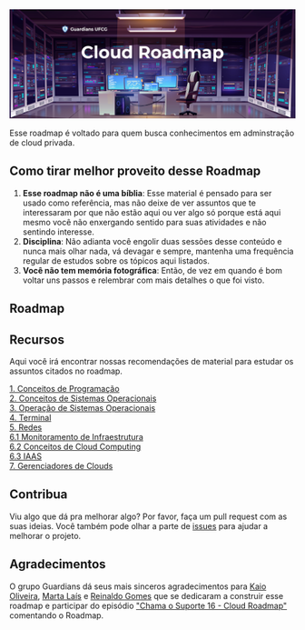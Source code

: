 <img src="header.png"/>
     
Esse roadmap é voltado para quem busca conhecimentos em adminstração de cloud privada.

## Como tirar melhor proveito desse Roadmap
1. **Esse roadmap não é uma bíblia**: Esse material é pensado para ser usado como referência, mas não deixe de ver assuntos que te interessaram por que não estão aqui ou ver algo só porque está aqui mesmo você não enxergando sentido para suas atividades e não sentindo interesse.
2. **Disciplina**: Não adianta você engolir duas sessões desse conteúdo e nunca mais olhar nada, vá devagar e sempre, mantenha uma frequência regular de estudos sobre os tópicos aqui listados.
3. **Você não tem memória fotográfica**: Então, de vez em quando é bom voltar uns passos e relembrar com mais detalhes o que foi visto.

## Roadmap

## Recursos

Aqui você irá encontrar nossas recomendações de material para estudar os assuntos citados no roadmap.

[1. Conceitos de Programação](https://github.com/Guardians-DSC/Cloud-Roadmap/tree/main/1.%20Conceitos%20de%20programa%C3%A7%C3%A3o)\
[2. Conceitos de Sistemas Operacionais](https://github.com/Guardians-DSC/Cloud-Roadmap/tree/main/2.%20Conceitos%20de%20sistemas%20operacionais)\
[3. Operação de Sistemas Operacionais](https://github.com/Guardians-DSC/Cloud-Roadmap/tree/main/3.%20Opera%C3%A7%C3%A3o%20de%20sistemas%20operacionais)\
[4. Terminal](https://github.com/Guardians-DSC/Cloud-Roadmap/tree/main/4.%20Terminal)\
[5. Redes](https://github.com/Guardians-DSC/Cloud-Roadmap/tree/main/5.%20Redes)\
[6.1 Monitoramento de Infraestrutura](https://github.com/Guardians-DSC/Cloud-Roadmap/tree/main/6.1%20Monitoramento%20de%20infraestrutura)\
[6.2 Conceitos de Cloud Computing](https://github.com/Guardians-DSC/Cloud-Roadmap/tree/main/6.2%20Conceitos%20de%20cloud%20computing)\
[6.3 IAAS](https://github.com/Guardians-DSC/Cloud-Roadmap/tree/main/6.3%20IAAS)\
[7. Gerenciadores de Clouds](https://github.com/Guardians-DSC/Cloud-Roadmap/tree/main/7.%20Gerenciador%20de%20clouds)

## Contribua

Viu algo que dá pra melhorar algo? Por favor, faça um pull request com as suas ideias. Você também pode olhar a parte de [issues](https://github.com/Guardians-DSC/Cloud-Roadmap/issues) para ajudar a melhorar o projeto.

## Agradecimentos

O grupo Guardians dá seus mais sinceros agradecimentos para [Kaio Oliveira](https://github.com/kaiokmo), [Marta Laís](https://github.com/martalais) e [Reinaldo Gomes]() que se dedicaram a construir esse roadmap e participar do episódio ["Chama o Suporte 16 - Cloud Roadmap"]() comentando o Roadmap.
